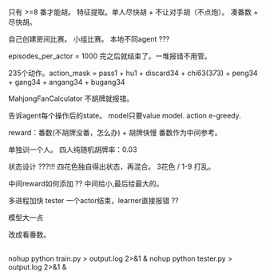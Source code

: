 ##
只有 >=8 番才能胡。
特征提取。单人尽快胡 + 不让对手胡（不点炮）。
凑番数 + 尽快胡。

自己创建房间比赛。
小组比赛。
本地不同agent ???

episodes_per_actor = 1000 完之后就结束了。一堆报错不用管。

235个动作。action_mask = pass1 + hu1 + discard34 + chi63(3*7*3) + peng34 + gang34 + angang34 + bugang34

MahjongFanCalculator 不胡牌就报错。

<!-- state添加牌池等信息。 但只考虑hand就差不多够了-->
告诉agent每个操作后的state。
model只要value model. action e-greedy.

reward：番数(不胡牌没番，怎么办) + 胡牌快慢
番数作为中间参考。

单独训一个人。
四人纯随机胡牌率：0.03

状态设计 ???!!!
四花色独自得出状态，再混合。
3花色 / 1-9 打乱。

中间reward如何添加 ?? 中间给小,最后给最大的。

<!-- seed无效 -->
<!-- 加速cuda. -->

多进程加快 tester
一个actor结束，learner直接报错 ??

模型大一点

改成看番数。

##
nohup python train.py > output.log 2>&1 &
nohup python tester.py > output.log 2>&1 &